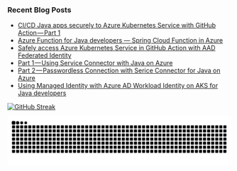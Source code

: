 ### Recent Blog Posts

- [CI/CD Java apps securely to Azure Kubernetes Service with GitHub Action — Part 1](https://medium.com/@eggboy/ci-cd-java-apps-securely-to-azure-kubernetes-service-with-github-action-part-1-16393af4d097)
- [Azure Function for Java developers — Spring Cloud Function in Azure](https://medium.com/microsoftazure/create-azure-function-with-spring-cloud-function-ab150216d2bd)
- [Safely access Azure Kubernetes Service in GitHub Action with AAD Federated Identity](https://medium.com/microsoftazure/safely-access-azure-kubernetes-service-in-github-action-with-aad-federated-identity-b4ab39721a20)
- [Part 1 — Using Service Connector with Java on Azure](https://medium.com/@eggboy/part-1-using-service-connector-with-java-on-azure-c0f5312a7cf9)
- [Part 2 — Passwordless Connection with Serice Connector for Java on Azure](https://medium.com/@eggboy/part-2-passwordless-connection-with-serice-connector-for-java-on-azure-695d34b30963)
- [Using Managed Identity with Azure AD Workload Identity on AKS for Java developers](https://medium.com/@eggboy/using-managed-identity-with-azure-ad-workload-identity-on-aks-for-java-developers-3fd7c8abea09)

[![GitHub Streak](https://github-readme-streak-stats.herokuapp.com/?user=eggboy)](https://git.io/streak-stats)

<picture>
  <source media="(prefers-color-scheme: dark)" srcset="https://raw.githubusercontent.com/eggboy/eggboy/output/github-contribution-grid-snake-dark.svg">
  <source media="(prefers-color-scheme: light)" srcset="https://raw.githubusercontent.com/eggboy/eggboy/output/github-contribution-grid-snake.svg">
  <img alt="github contribution grid snake animation" src="https://raw.githubusercontent.com/eggboy/eggboy/output/github-contribution-grid-snake.svg">
</picture>

<!--
**eggboy/eggboy** is a ✨ _special_ ✨ repository because its `README.md` (this file) appears on your GitHub profile.

Here are some ideas to get you started:

- 🔭 I’m currently working on ...
- 🌱 I’m currently learning ...
- 👯 I’m looking to collaborate on ...
- 🤔 I’m looking for help with ...
- 💬 Ask me about ...
- 📫 How to reach me: ...
- 😄 Pronouns: ...
- ⚡ Fun fact: ...
-->
